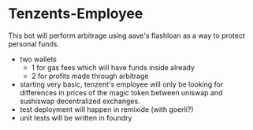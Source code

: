 # Tenzents-Employee

This bot will perform arbitrage using aave's flashloan as a way to protect personal funds. 
- two wallets 
  - 1 for gas fees which will have funds inside already
  - 2 for profits made through arbitrage 
- starting very basic, tenzent's employee will only be looking for differences in prices of the magic token between uniswap and sushiswap decentralized exchanges.
- test deployment will happen in remixide (with goerli?)
- unit tests will be written in foundry 